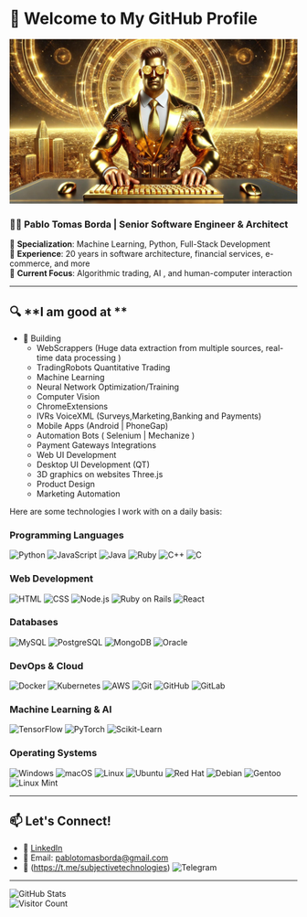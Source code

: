 # 👋 Welcome to My GitHub Profile

![Profile Banner](https://github.com/PabloBorda/PabloBorda/blob/main/heaven_back_through_code.png?raw=true)

### 🧑‍💻 **Pablo Tomas Borda** | Senior Software Engineer & Architect

🔹 **Specialization**: Machine Learning, Python, Full-Stack Development  
🔹 **Experience**: 20 years in software architecture, financial services, e-commerce, and more  
🔹 **Current Focus**: Algorithmic trading, AI , and human-computer interaction

---

## 🔍 **I am good at **
- 🧠 Building
  - WebScrappers (Huge data extraction from multiple sources, real-time data processing )
  - TradingRobots Quantitative Trading
  - Machine Learning
  - Neural Network Optimization/Training
  - Computer Vision
  - ChromeExtensions
  - IVRs VoiceXML (Surveys,Marketing,Banking and Payments)
  - Mobile Apps (Android | PhoneGap)
  - Automation Bots ( Selenium | Mechanize  )
  - Payment Gateways Integrations
  - Web UI Development
  - Desktop UI Development (QT)
  - 3D graphics on websites Three.js
  - Product Design
  - Marketing Automation

  

Here are some technologies I work with on a daily basis:

### **Programming Languages**
![Python](https://img.shields.io/badge/-Python-3776AB?style=flat-square&logo=Python&logoColor=white)
![JavaScript](https://img.shields.io/badge/-JavaScript-F7DF1E?style=flat-square&logo=javascript&logoColor=black)
![Java](https://img.shields.io/badge/-Java-007396?style=flat-square&logo=java&logoColor=white)
![Ruby](https://img.shields.io/badge/-Ruby-CC342D?style=flat-square&logo=ruby&logoColor=white)
![C++](https://img.shields.io/badge/-C++-00599C?style=flat-square&logo=c%2B%2B&logoColor=white)
![C](https://img.shields.io/badge/-C-A8B9CC?style=flat-square&logo=c&logoColor=white)

### **Web Development**
![HTML](https://img.shields.io/badge/-HTML5-E34F26?style=flat-square&logo=html5&logoColor=white)
![CSS](https://img.shields.io/badge/-CSS3-1572B6?style=flat-square&logo=css3)
![Node.js](https://img.shields.io/badge/-Node.js-339933?style=flat-square&logo=Node.js&logoColor=white)
![Ruby on Rails](https://img.shields.io/badge/-Ruby%20on%20Rails-CC0000?style=flat-square&logo=rubyonrails&logoColor=white)
![React](https://img.shields.io/badge/-React-61DAFB?style=flat-square&logo=react&logoColor=black)

### **Databases**
![MySQL](https://img.shields.io/badge/-MySQL-4479A1?style=flat-square&logo=mysql&logoColor=white)
![PostgreSQL](https://img.shields.io/badge/-PostgreSQL-336791?style=flat-square&logo=postgresql&logoColor=white)
![MongoDB](https://img.shields.io/badge/-MongoDB-47A248?style=flat-square&logo=mongodb&logoColor=white)
![Oracle](https://img.shields.io/badge/-Oracle-F80000?style=flat-square&logo=oracle&logoColor=white)

### **DevOps & Cloud**
![Docker](https://img.shields.io/badge/-Docker-2496ED?style=flat-square&logo=docker&logoColor=white)
![Kubernetes](https://img.shields.io/badge/-Kubernetes-326CE5?style=flat-square&logo=kubernetes&logoColor=white)
![AWS](https://img.shields.io/badge/-AWS-232F3E?style=flat-square&logo=amazon-aws&logoColor=white)
![Git](https://img.shields.io/badge/-Git-F05032?style=flat-square&logo=git&logoColor=white)
![GitHub](https://img.shields.io/badge/-GitHub-181717?style=flat-square&logo=github&logoColor=white)
![GitLab](https://img.shields.io/badge/-GitLab-FC6D26?style=flat-square&logo=gitlab&logoColor=white)

### **Machine Learning & AI**
![TensorFlow](https://img.shields.io/badge/-TensorFlow-FF6F00?style=flat-square&logo=tensorflow&logoColor=white)
![PyTorch](https://img.shields.io/badge/-PyTorch-EE4C2C?style=flat-square&logo=pytorch&logoColor=white)
![Scikit-Learn](https://img.shields.io/badge/-Scikit%20Learn-F7931E?style=flat-square&logo=scikit-learn&logoColor=white)

### **Operating Systems**
![Windows](https://img.shields.io/badge/Windows-0078D6?style=flat-square&logo=windows&logoColor=white)
![macOS](https://img.shields.io/badge/macOS-000000?style=flat-square&logo=apple&logoColor=white)
![Linux](https://img.shields.io/badge/Linux-FCC624?style=flat-square&logo=linux&logoColor=black)
![Ubuntu](https://img.shields.io/badge/Ubuntu-E95420?style=flat-square&logo=ubuntu&logoColor=white)
![Red Hat](https://img.shields.io/badge/Red%20Hat-EE0000?style=flat-square&logo=redhat&logoColor=white)
![Debian](https://img.shields.io/badge/Debian-A81D33?style=flat-square&logo=debian&logoColor=white)
![Gentoo](https://img.shields.io/badge/Gentoo-54487A?style=flat-square&logo=gentoo&logoColor=white)
![Linux Mint](https://img.shields.io/badge/Linux%20Mint-87CF3E?style=flat-square&logo=linux-mint&logoColor=white)

---

## 📫 **Let's Connect!**

- 💼 [LinkedIn](https://www.linkedin.com/in/your-profile)  
- 📧 Email: [pablotomasborda@gmail.com](mailto:pablotomasborda@gmail.com)
- 💬 (https://t.me/subjectivetechnologies) ![Telegram](https://img.shields.io/badge/-Telegram-2CA5E0?style=flat-square&logo=telegram&logoColor=white)

---

![GitHub Stats](https://github-readme-stats.vercel.app/api?username=PabloBorda&show_icons=true&theme=radical)  
![Visitor Count](https://komarev.com/ghpvc/?username=PabloBorda&color=blue)
